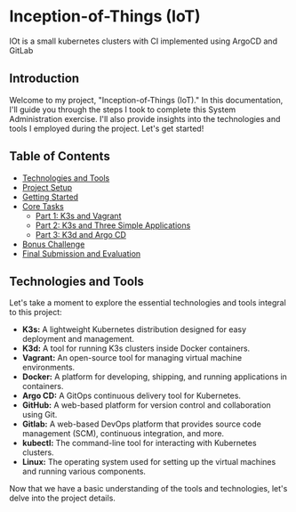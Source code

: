 # Inception-of-Things (IoT) 
IOt is a small kubernetes clusters with CI implemented using ArgoCD and GitLab

## Introduction

Welcome to my project, "Inception-of-Things (IoT)." In this documentation, I'll guide you through the steps I took to complete this System Administration exercise. I'll also provide insights into the technologies and tools I employed during the project. Let's get started!

## Table of Contents

- [Technologies and Tools](#technologies-and-tools)
- [Project Setup](#project-setup)
- [Getting Started](#getting-started)
- [Core Tasks](#core-tasks)
  - [Part 1: K3s and Vagrant](#part-1-k3s-and-vagrant)
  - [Part 2: K3s and Three Simple Applications](#part-2-k3s-and-three-simple-applications)
  - [Part 3: K3d and Argo CD](#part-3-k3d-and-argo-cd)
- [Bonus Challenge](#bonus-challenge)
- [Final Submission and Evaluation](#final-submission-and-evaluation)

## Technologies and Tools

Let's take a moment to explore the essential technologies and tools integral to this project:

- **K3s:** A lightweight Kubernetes distribution designed for easy deployment and management.
- **K3d:** A tool for running K3s clusters inside Docker containers.
- **Vagrant:** An open-source tool for managing virtual machine environments.
- **Docker:** A platform for developing, shipping, and running applications in containers.
- **Argo CD:** A GitOps continuous delivery tool for Kubernetes.
- **GitHub:** A web-based platform for version control and collaboration using Git.
- **Gitlab:** A web-based DevOps platform that provides source code management (SCM), continuous integration, and more.
- **kubectl:** The command-line tool for interacting with Kubernetes clusters.
- **Linux:** The operating system used for setting up the virtual machines and running various components.

Now that we have a basic understanding of the tools and technologies, let's delve into the project details.

